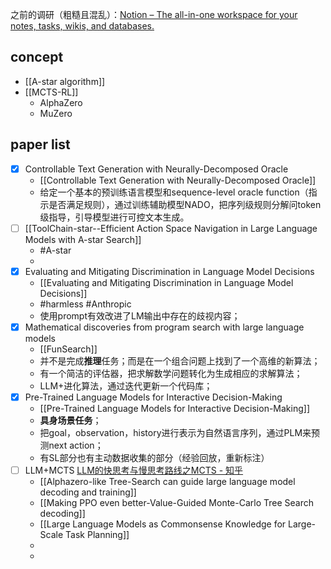 之前的调研（粗糙且混乱）：[Notion – The all-in-one workspace for your notes, tasks, wikis, and databases.](https://chipped-icicle-2f0.notion.site/Q-3fa70d44521e4666a565d2c1382d7f59?pvs=4)
## concept
- [[A-star algorithm]]
- [[MCTS-RL]]
	- AlphaZero
	- MuZero


## paper list
- [x] Controllable Text Generation with Neurally-Decomposed Oracle
	- [[Controllable Text Generation with Neurally-Decomposed Oracle]] 
	- 给定一个基本的预训练语言模型和sequence-level oracle function（指示是否满足规则），通过训练辅助模型NADO，把序列级规则分解问token级指导，引导模型进行可控文本生成。
- [ ] [[ToolChain-star--Efficient Action Space Navigation in Large Language Models with A-star Search]]
	- #A-star 
	- 
- [x] Evaluating and Mitigating Discrimination in Language Model Decisions
	- [[Evaluating and Mitigating Discrimination in Language Model Decisions]]
	- #harmless #Anthropic 
	- 使用prompt有效改进了LM输出中存在的歧视内容；
- [x] Mathematical discoveries from program search with large language models
	- [[FunSearch]] 
	- 并不是完成**推理**任务；而是在一个组合问题上找到了一个高维的新算法；
	- 有一个简洁的评估器，把求解数学问题转化为生成相应的求解算法；
	- LLM+进化算法，通过迭代更新一个代码库；
- [x] Pre-Trained Language Models for Interactive Decision-Making
	- [[Pre-Trained Language Models for Interactive Decision-Making]]  
	- **具身场景任务**；
	- 把goal，observation，history进行表示为自然语言序列，通过PLM来预测next action；
	- 有SL部分也有主动数据收集的部分（经验回放，重新标注）
- [ ] LLM+MCTS  [LLM的快思考与慢思考路线之MCTS - 知乎](https://zhuanlan.zhihu.com/p/659230417)
	- [[Alphazero-like Tree-Search can guide large language model decoding and training]]
	- [[Making PPO even better-Value-Guided Monte-Carlo Tree Search decoding]]
	- [[Large Language Models as Commonsense Knowledge for Large-Scale Task Planning]]
	- 
	- 
